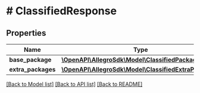 # # ClassifiedResponse

## Properties

Name | Type | Description | Notes
------------ | ------------- | ------------- | -------------
**base_package** | [**\OpenAPI\AllegroSdk\Model\ClassifiedPackage**](ClassifiedPackage.md) |  |
**extra_packages** | [**\OpenAPI\AllegroSdk\Model\ClassifiedExtraPackage[]**](ClassifiedExtraPackage.md) |  |

[[Back to Model list]](../../README.md#models) [[Back to API list]](../../README.md#endpoints) [[Back to README]](../../README.md)
